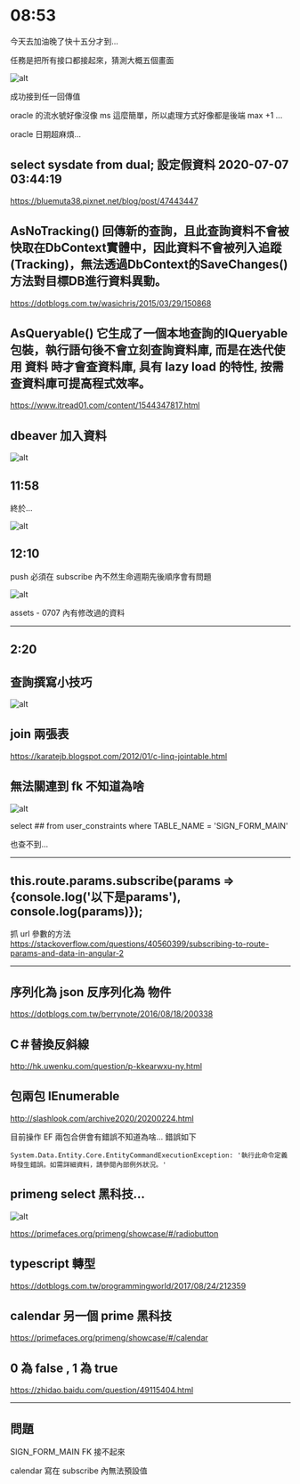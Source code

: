 # 08:53

今天去加油晚了快十五分才到...

任務是把所有接口都接起來，猜測大概五個畫面

![alt](/sinda-notes/img/success.png)

成功接到任一回傳值

oracle 的流水號好像沒像 ms 這麼簡單，所以處理方式好像都是後端 max +1 ...

oracle 日期超麻煩...

## select sysdate from dual;  設定假資料 2020-07-07 03:44:19

<https://bluemuta38.pixnet.net/blog/post/47443447>

## AsNoTracking() 回傳新的查詢，且此查詢資料不會被快取在DbContext實體中，因此資料不會被列入追蹤(Tracking)，無法透過DbContext的SaveChanges()方法對目標DB進行資料異動。

<https://dotblogs.com.tw/wasichris/2015/03/29/150868>

## AsQueryable() 它生成了一個本地查詢的IQueryable包裝，執行語句後不會立刻查詢資料庫, 而是在迭代使用 資料 時才會查資料庫, 具有 lazy load 的特性, 按需查資料庫可提高程式效率。

<https://www.itread01.com/content/1544347817.html>

## dbeaver 加入資料

![alt](/sinda-notes/img/dbeaveradddata.png)

## 11:58

終於...

![alt](/sinda-notes/img/apireallyhavedata.png)

## 12:10

push 必須在 subscribe 內不然生命週期先後順序會有問題

![alt](/sinda-notes/img/apiviewreallydata.png)

assets - 0707 內有修改過的資料

---

## 2:20

## 查詢撰寫小技巧

![alt](/sinda-notes/img/tiponquery.png)

## join 兩張表

<https://karatejb.blogspot.com/2012/01/c-linq-jointable.html>

## 無法關連到 fk 不知道為啥

![alt](/sinda-notes/img/FKcanotUsed.png)

select   ##   from user_constraints where TABLE_NAME = 'SIGN_FORM_MAIN'

也查不到...

---

## this.route.params.subscribe(params => {console.log('以下是params'), console.log(params)});

抓 url 參數的方法 <https://stackoverflow.com/questions/40560399/subscribing-to-route-params-and-data-in-angular-2>

---

## 序列化為 json 反序列化為 物件

<https://dotblogs.com.tw/berrynote/2016/08/18/200338>

## C＃替換反斜線

<http://hk.uwenku.com/question/p-kkearwxu-ny.html>

## 包兩包 IEnumerable

<http://slashlook.com/archive2020/20200224.html>

目前操作 EF 兩包合併會有錯誤不知道為啥... 錯誤如下

`System.Data.Entity.Core.EntityCommandExecutionException: '執行此命令定義時發生錯誤。如需詳細資料，請參閱內部例外狀況。'`

## primeng select 黑科技...

![alt](/sinda-notes/img/radiobuttonPrime.png)

<https://primefaces.org/primeng/showcase/#/radiobutton>

## typescript 轉型

<https://dotblogs.com.tw/programmingworld/2017/08/24/212359>

## calendar 另一個 prime 黑科技

<https://primefaces.org/primeng/showcase/#/calendar>

## 0 為 false , 1 為 true

<https://zhidao.baidu.com/question/49115404.html>

---

## 問題

SIGN_FORM_MAIN FK 接不起來

calendar 寫在 subscribe 內無法預設值
